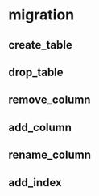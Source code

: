 # migration
## create_table
## drop_table
## remove_column
## add_column
## rename_column
## add_index
